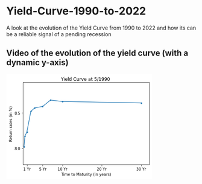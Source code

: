 # Yield-Curve-1990-to-2022
A look at the evolution of the Yield Curve from 1990 to 2022 and how its can be a reliable signal of a pending recession

## Video of the evolution of the yield curve (with a dynamic y-axis)
[![Watch the video](https://github.com/jjasim/Yield-Curve-1990-to-2022/blob/main/download.png)](https://youtu.be/mz1jWKWc6F0)

